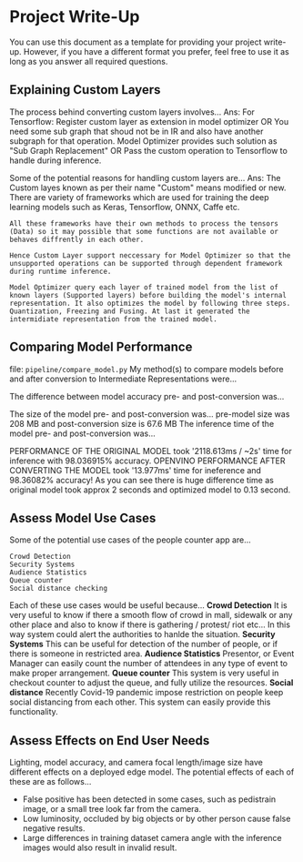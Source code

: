 # Project Write-Up

You can use this document as a template for providing your project write-up. However, if you
have a different format you prefer, feel free to use it as long as you answer all required
questions.

## Explaining Custom Layers

The process behind converting custom layers involves...
Ans: 
  For Tensorflow:
    Register custom layer as extension in model optimizer OR
    You need some sub graph that shoud not be in IR and also have another subgraph for that operation. Model Optimizer provides such solution as "Sub Graph Replacement" OR
    Pass the custom operation to Tensorflow to handle during inference.


Some of the potential reasons for handling custom layers are...
  Ans:
    The Custom layes known as per their name "Custom" means modified or new. There are variety of frameworks which are used for training the deep learning models such as Keras, Tensorflow, ONNX, Caffe etc.

    All these frameworks have their own methods to process the tensors (Data) so it may possible that some functions are not available or behaves diffrently in each other.

    Hence Custom Layer support neccessary for Model Optimizer so that the unsupported operations can be supported through dependent framework during runtime inference.

    Model Optimizer query each layer of trained model from the list of known layers (Supported layers) before building the model's internal representation. It also optimizes the model by following three steps. Quantization, Freezing and Fusing. At last it generated the intermidiate representation from the trained model.

## Comparing Model Performance
file: ```pipeline/compare_model.py```
My method(s) to compare models before and after conversion to Intermediate Representations
were...

The difference between model accuracy pre- and post-conversion was...

The size of the model pre- and post-conversion was...
pre-model size was 208 MB and post-conversion size is 67.6 MB
The inference time of the model pre- and post-conversion was...

PERFORMANCE OF THE ORIGINAL MODEL 
took '2118.613ms / ~2s' time for inference with 98.036915% accuracy.
OPENVINO PERFORMANCE AFTER CONVERTING THE MODEL
took '13.977ms' time for ineference and  98.36082% accuracy!
As you can see there is huge difference time as original model took approx 2 seconds and optimized model to 0.13 second.

## Assess Model Use Cases

Some of the potential use cases of the people counter app are...

    Crowd Detection
    Security Systems
    Audience Statistics
    Queue counter
    Social distance checking

Each of these use cases would be useful because...
**Crowd Detection** It is very useful to know if there a smooth flow of crowd in mall, sidewalk  or any other place
 and also to know if there is gathering / protest/ riot etc... In this way system could alert the authorities to hanlde the situation.
 **Security Systems** This can be useful for detection of the number of people, or if there is someone in restricted area.
 **Audience Statistics** Presentor, or Event Manager can easily count the number of attendees in any type of event to make proper arrangement.
 **Queue counter** This system is very useful in checkout counter to adjust the queue, and fully utilize the resources.
 **Social distance** Recently Covid-19 pandemic impose restriction on people keep social distancing from each other. This system can easily provide this functionality. 

## Assess Effects on End User Needs

Lighting, model accuracy, and camera focal length/image size have different effects on a
deployed edge model. The potential effects of each of these are as follows...
  - False positive has been detected in some cases, such as pedistrain image, or a small tree look far from the camera.
  - Low luminosity, occluded by big objects or by other person cause false negative results.
  - Large differences in training dataset camera angle with the inference images would also result in invalid result.